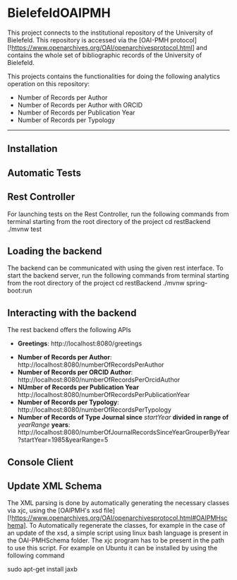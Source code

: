 # BielefeldOAIPMH

This project connects to the institutional repository of the University of Bielefeld. This repository is accessed via the [OAI-PMH protocol][!https://www.openarchives.org/OAI/openarchivesprotocol.html] and contains the whole set of bibliographic records of the University of Bielefeld.

This projects contains the functionalities for doing the following analytics operation on this repository:

* Number of Records per Author
* Number of Records per Author with ORCID
* Number of Records per Publication Year
* Number of Records per Typology
------------

Installation
------------

Automatic Tests
------------

## Rest Controller
For launching tests on the Rest Controller, run the following commands from terminal starting from the root directory of the project
    cd restBackend
    ./mvnw test
    

Loading the backend
------------
The backend can be communicated with using the given rest interface.
To start the backend server, run the following commands from terminal starting from the root directory of the project
    cd restBackend
    ./mvnw spring-boot:run


Interacting with the backend
------------
The rest backend offers the following APIs
+ **Greetings**: http://localhost:8080/greetings
* **Number of Records per Author**: http://localhost:8080/numberOfRecordsPerAuthor
* **Number of Records per ORCID Author**: http://localhost:8080/numberOfRecordsPerOrcidAuthor
* **NUmber of Records per Publication Year** http://localhost:8080/numberOfRecordsPerPublicationYear
* **Number of Records per Typology**: http://localhost:8080/numberOfRecordsPerTypology
* **Number of Records of Type Journal since** *startYear* **divided in range of** *yearRange* **years**: http://localhost:8080/numberOfJournalRecordsSinceYearGrouperByYear?startYear=1985&yearRange=5


## Console Client




## Update XML Schema
The XML parsing is done by automatically generating the necessary classes via xjc, using the [OAIPMH's xsd file][!https://www.openarchives.org/OAI/openarchivesprotocol.html#OAIPMHschema].
To Automatically regenerate the classes, for example in the case of an update of the xsd, a simple script using linux bash language is present in the OAI-PMHSchema folder.
The xjc program has to be present in the path to use this script.
For example on Ubuntu it can be installed by using the following command

sudo apt-get install jaxb